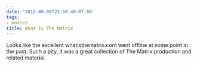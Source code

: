 ```yaml
---
date: '2015-08-09T23:50:40-07:00'
tags:
- movies
title: What Is The Matrix
---
```


Looks like the excellent whatisthematrix.com went offline at some point in the past. Such a pity, it was a great collection of The Matrix production and related material.
